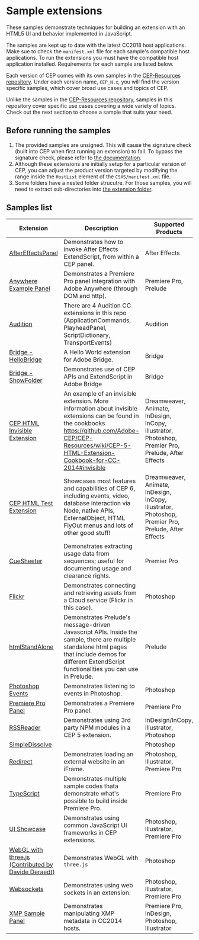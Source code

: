 Sample extensions
=======

These samples demonstrate techniques for building an extension with an HTML5 UI and behavior implemented in JavaScript. 

The samples are kept up to date with the latest CC2018 host applications. Make sue to check the `manifest.xml` file for each sample's compatible host applications. To run the extensions you must have the compatible host application installed. Requirements for each sample are listed below.
 
Each version of CEP comes with its own samples in the [CEP-Resources repository](https://github.com/Adobe-CEP/CEP-Resources). Under each version name, `CEP_N.x`, you will find the version specific samples, which cover broad use cases and topics of CEP. 

Unlike the samples in the [CEP-Resources repository](https://github.com/Adobe-CEP/CEP-Resources), samples in this repository cover specific use cases covering a wide variety of topics. Check out the next section to choose a sample that suits your need.

## Before running the samples
1. The provided samples are unsigned. This will cause the signature check (built into CEP when first running an extension) to fail. To bypass the signature check, please refer to [the documentation](https://github.com/Adobe-CEP/CEP-Resources/blob/master/CEP_8.x/Documentation/CEP%208.0%20HTML%20Extension%20Cookbook.md#debugging-unsigned-extensions).
1. Although these extensions are initially setup for a particular version of CEP, you can adjust the product version targeted by modifying the range inside the `HostList` element of the `CSXS/manifest.xml` file.
1. Some folders have a nested folder strucutre. For those samples, you will need to extract sub-directories into [the extension folder](https://github.com/Adobe-CEP/CEP-Resources/blob/master/CEP_8.x/Documentation/CEP%208.0%20HTML%20Extension%20Cookbook.md#extension-folders). 

## Samples list

| Extension | Description | Supported Products |
| --- | ------ | --- |
| [AfterEffectsPanel](https://github.com/Adobe-CEP/Samples/tree/master/AfterEffectsPanel) | Demonstrates how to invoke After Effects ExtendScript, from within a CEP panel. | After Effects|
| [Anywhere Example Panel](https://github.com/Adobe-CEP/Samples/tree/master/AnywhereExamplePanel) | Demonstrates a Premiere Pro panel integration with Adobe Anywhere (through DOM and http). | Premiere Pro, Prelude |
| [Audition](https://github.com/Adobe-CEP/Samples/tree/master/Audition) | There are 4 Audition CC extensions in this repo (ApplicationCommands, PlayheadPanel, ScriptDictionary, TransportEvents) | Audition |
| [Bridge - HelloBridge](https://github.com/Adobe-CEP/Samples/tree/master/Bridge/HelloBridge) | A Hello World extension for Adobe Bridge. | Bridge |
| [Bridge - ShowFolder](https://github.com/Adobe-CEP/Samples/tree/master/Bridge/ShowFolder) | Demonstrates use of CEP APIs and ExtendScript in Adobe Bridge | Bridge |
| [CEP HTML Invisible Extension](https://github.com/Adobe-CEP/Samples/tree/master/CEP_HTML_Invisible_Extension) | An example of an invisible extension. More information about invisible extensions can be found in the cookbooks https://github.com/Adobe-CEP/CEP-Resources/wiki/CEP-5-HTML-Extension-Cookbook-for-CC-2014#invisible | Dreamweaver, Animate, InDesign, InCopy, Illustrator, Photoshop, Premier Pro, Prelude, After Effects |
| [CEP HTML Test Extension](https://github.com/Adobe-CEP/Samples/tree/master/CEP_HTML_Test_Extension) | Showcases most features and capabilities of CEP 6, including events, video, database interaction via Node, native APIs, ExternalObject, HTML FlyOut menus and lots of other good stuff! | Dreamweaver, Animate, InDesign, InCopy, Illustrator, Photoshop, Premier Pro, Prelude, After Effects |
| [CueSheeter](https://github.com/Adobe-CEP/Samples/tree/master/CueSheeter) | Demonstrates extracting usage data from sequences; useful for documenting usage and clearance rights. | Premier Pro |
| [Flickr](https://github.com/Adobe-CEP/Samples/tree/master/Flickr) | Demonstrates connecting and retrieving assets from a Cloud service (Flickr in this case). | Photoshop |
| [htmlStandAlone](https://github.com/Adobe-CEP/Samples/tree/master/htmlStandAlone) | Demonstrates Prelude's message-driven Javascript APIs. Inside the sample, there are multiple standalone html pages that include demos for different ExtendScript functionalities you can use in Prelude. | Prelude |
| [Photoshop Events](https://github.com/Adobe-CEP/Samples/tree/master/PhotoshopEvents) | Demonstrates listening to events in Photoshop. | Photoshop |
| [Premiere Pro Panel](https://github.com/Adobe-CEP/Samples/tree/master/PProPanel) | Demonstrates a Premiere Pro panel. | Premiere Pro |
| [RSSReader](https://github.com/Adobe-CEP/Samples/tree/master/RSSReader) | Demonstrates using 3rd party NPM modules in a CEP 5 extension. | InDesign/InCopy, Illustrator, Photoshop |
| [SimpleDissolve](https://github.com/Adobe-CEP/Samples/tree/master/simpledissolve) | | Photoshop |
| [Redirect](https://github.com/Adobe-CEP/Samples/tree/master/Redirect) | Demonstrates loading an external website in an iFrame. | Photoshop, Illustrator, Premiere Pro |
| [TypeScript](https://github.com/Adobe-CEP/Samples/tree/master/TypeScript) | Demonstrates multiple sample codes thata demonstrate what's possible to build inside Premiere Pro. | Premiere Pro |
| [UI Showcase](https://github.com/Adobe-CEP/Samples/tree/master/UI_Showcase) | Demonstrates using common JavaScript UI frameworks in CEP extensions. | Photoshop, Illustrator, Premiere Pro |
| [WebGL with three.js (Contributed by Davide Deraedt)](https://github.com/Adobe-CEP/Samples/tree/master/webgl_threejs) | Demonstrates WebGL with `three.js` | Photoshop |
| [Websockets](https://github.com/Adobe-CEP/Samples/tree/master/Websocket) | Demonstrates using web sockets in an extension. | Photoshop, Illustrator, Premiere Pro |
| [XMP Sample Panel](https://github.com/Adobe-CEP/Samples/tree/master/XmpSamplePanel) | Demonstrates manipulating XMP metadata in CC2014 hosts. | Premiere Pro, InDesign, Photoshop, Illustrator |


